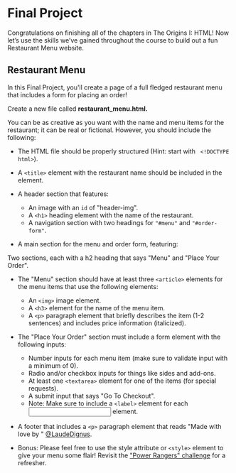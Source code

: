 # Final Project
Congratulations on finishing all of the chapters in The Origins I: HTML! Now let’s use the skills we’ve gained throughout the course to build out a fun Restaurant Menu website.

## Restaurant Menu
In this Final Project, you'll create a page of a full fledged restaurant menu that includes a form for placing an order!

Create a new file called <b>restaurant_menu.html.</b>

You can be as creative as you want with the name and menu items for the restaurant; it can be real or fictional. However, you should include the following:

- The HTML file should be properly structured (Hint: start with <code> &lt;!DOCTYPE html&gt;</code>).

- A <code>&lt;title&gt;</code> element with the restaurant name should be included in the <head> element.

- A header section that features:

  - An image with an <code>id</code> of "header-img".
  - A <code>&lt;h1&gt;</code> heading element with the name of the restaurant.
  - A navigation section with two headings for <code>"#menu"</code> and <code>"#order-form"</code>.
- A main section for the menu and order form, featuring:

Two sections, each with a h2 heading that says "Menu" and "Place Your Order".
  - The "Menu" section should have at least three <code>&lt;article&gt;</code> elements for the menu items that use the following elements:
    - An <code>&lt;img&gt;</code> image element.
    - A <code>&lt;h3&gt;</code> element for the name of the menu item.
    - A <code>&lt;p&gt;</code> paragraph element that briefly describes the item (1-2 sentences) and includes price information (italicized).
  - The "Place Your Order" section must include a form element with the following inputs:
      - Number inputs for each menu item (make sure to validate input with a minimum of 0).
      - Radio and/or checkbox inputs for things like sides and add-ons.
      - At least one <code>&lt;textarea&gt;</code> element for one of the items (for special requests).
      - A submit input that says "Go To Checkout".
      - Note: Make sure to include a <code>&lt;label&gt;</code> element for each <input> element.
  - A footer that includes a <code>&lt;p&gt;</code> paragraph element that reads "Made with love by " [@LaudeDignus](https://www.codedex.io/@LaudeDignus).

  - Bonus: Please feel free to use the style attribute or <code>&lt;style&gt;</code> element to give your menu some flair! Revisit the ["Power Rangers" challenge](https://www.codedex.io/html/13-power-rangers) for a refresher.
